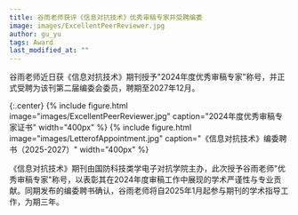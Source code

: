 ```yaml
---
title: 谷雨老师获评《信息对抗技术》优秀审稿专家并受聘编委
image: images/ExcellentPeerReviewer.jpg
author: gu_yu
tags: Award
last_modified_at: ""
---
```

<!-- excerpt start -->
谷雨老师近日获《信息对抗技术》期刊授予"2024年度优秀审稿专家"称号，并正式受聘为该刊第二届编委会委员，聘期至2027年12月。

<!-- excerpt end -->
{:.center}
{% include figure.html image="images/ExcellentPeerReviewer.jpg" caption="2024年度优秀审稿专家证书" width="400px" %}
{% include figure.html image="images/LetterofAppointment.jpg" caption="《信息对抗技术》编委聘书（2025-2027）" width="400px" %}

《信息对抗技术》期刊由国防科技类学电子对抗学院主办，此次授予谷雨老师"优秀审稿专家"称号，以表彰其在2024年度审稿工作中展现的学术严谨性与专业贡献。同期发布的编委聘书确认，谷雨老师将自2025年1月起参与期刊的学术指导工作，为期三年。
